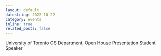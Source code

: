 ```yaml
---
layout: default
datestring: 2022-10-22
category: events
inline: true
related_posts: false
---
```


University of Toronto CS Department, Open House Presentation Student Speaker